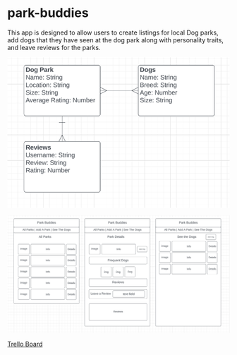 # park-buddies

This app is designed to allow users to create listings for local Dog parks, add dogs that they have seen at the dog park along with personality traits, and leave reviews for the parks.

![ERM](/public/images/ERM.png)

![wireframe](/public/images/Wireframe.png)

[Trello Board](https://trello.com/b/s9j8PM7c/bark-buddies)